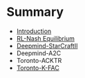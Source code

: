 # Summary

* [Introduction](README.md)
* [RL-Nash Equilibrium](chapter1.md)
* [Deepmind-StarCraftII](deepmind-starcraftii.md)
* Deepmind-A2C
* Toronto-ACKTR
* [Toronto-K-FAC](toronto-k-fac.md)

